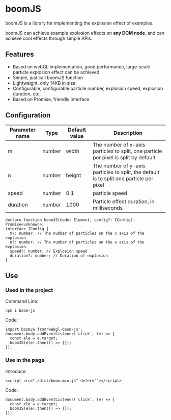 # boomJS

boomJS is a library for implementing the explosion effect of examples.

boomJS can achieve example explosion effects on <b>any DOM node</b>, and can achieve cool effects through simple APIs.

## Features

- Based on webGL implementation, good performance, large-scale particle explosion effect can be achieved
- Simple, just call boomJS function
- Lightweight, only 14KB in size
- Configurable, configurable particle number, explosion speed, explosion duration, etc.
- Based on Promise, friendly interface

## Configuration

| Parameter name | Type   | Default value | Description                                                                             |
| -------------- | ------ | ------------- | --------------------------------------------------------------------------------------- |
| m              | number | width         | The number of x-axis particles to split, one particle per pixel is split by default     |
| n              | number | height        | The number of y-axis particles to split, the default is to split one particle per pixel |
| speed          | number | 0.1           | particle speed                                                                          |
| duration       | number | 1000          | Particle effect duration, in milliseconds                                               |

```
declare function boomJS(node: Element, config?: IConfig): Promise<unknown>;
interface IConfig {
  m?: number; // The number of particles on the x axis of the explosion
  n?: number; // The number of particles on the x axis of the explosion
  speed?: number; // Explosion speed
  duration?: number; // Duration of explosion
}
```

## Use

### Used in the project

Command Line:

```
npm i boom-js
```

Code:

```
import boomJS from'webgl-boom-js';
document.body.addEventListener('click', (e) => {
  const ele = e.target;
  boomJS(ele).then(() => {});
});
```

### Use in the page

Introduce:

```
<script src="./dist/boom.min.js" defer=""></script>
```

Code:

```
document.body.addEventListener('click', (e) => {
  const ele = e.target;
  boomJS(ele).then(() => {});
});
```
